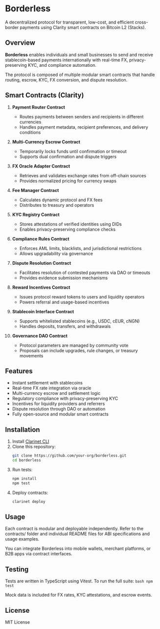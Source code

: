 # Borderless

A decentralized protocol for transparent, low-cost, and efficient cross-border payments using Clarity smart contracts on Bitcoin L2 (Stacks).

## **Overview**

**Borderless** enables individuals and small businesses to send and receive stablecoin-based payments internationally with real-time FX, privacy-preserving KYC, and compliance automation.

The protocol is composed of multiple modular smart contracts that handle routing, escrow, KYC, FX conversion, and dispute resolution.

## **Smart Contracts (Clarity)**

1. **Payment Router Contract**
   - Routes payments between senders and recipients in different currencies
   - Handles payment metadata, recipient preferences, and delivery conditions

2. **Multi-Currency Escrow Contract**
   - Temporarily locks funds until confirmation or timeout
   - Supports dual confirmation and dispute triggers

3. **FX Oracle Adapter Contract**
   - Retrieves and validates exchange rates from off-chain sources
   - Provides normalized pricing for currency swaps

4. **Fee Manager Contract**
   - Calculates dynamic protocol and FX fees
   - Distributes to treasury and operators

5. **KYC Registry Contract**
   - Stores attestations of verified identities using DIDs
   - Enables privacy-preserving compliance checks

6. **Compliance Rules Contract**
   - Enforces AML limits, blacklists, and jurisdictional restrictions
   - Allows upgradability via governance

7. **Dispute Resolution Contract**
   - Facilitates resolution of contested payments via DAO or timeouts
   - Provides evidence submission mechanisms

8. **Reward Incentives Contract**
   - Issues protocol reward tokens to users and liquidity operators
   - Powers referral and usage-based incentives

9. **Stablecoin Interface Contract**
   - Supports whitelisted stablecoins (e.g., USDC, cEUR, cNGN)
   - Handles deposits, transfers, and withdrawals

10. **Governance DAO Contract**
    - Protocol parameters are managed by community vote
    - Proposals can include upgrades, rule changes, or treasury movements

## **Features**

- Instant settlement with stablecoins
- Real-time FX rate integration via oracle
- Multi-currency escrow and settlement logic
- Regulatory compliance with privacy-preserving KYC
- Incentives for liquidity providers and referrers
- Dispute resolution through DAO or automation
- Fully open-source and modular smart contracts

## **Installation**

1. Install [Clarinet CLI](https://docs.stacks.co/clarity/clarinet-cli)
2. Clone this repository:
   ```bash
   git clone https://github.com/your-org/borderless.git
   cd borderless
3. Run tests:
    ```bash
    npm install
    npm test
    ```
4. Deploy contracts:
    ```bash
    clarinet deploy
    ```

## **Usage**

Each contract is modular and deployable independently. Refer to the contracts/ folder and individual README files for ABI specifications and usage examples.

You can integrate Borderless into mobile wallets, merchant platforms, or B2B apps via contract interfaces.

## **Testing**

Tests are written in TypeScript using Vitest. To run the full suite:
    ```bash
    npm test
    ```

Mock data is included for FX rates, KYC attestations, and escrow events.

## **License**

MIT License 